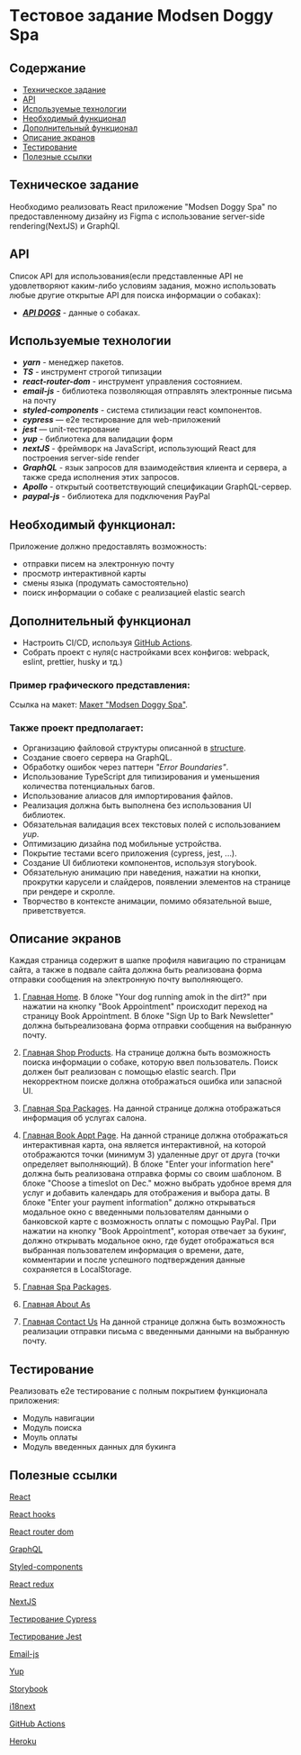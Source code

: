 # Tестовое задание Modsen Doggy Spa


## Содержание


- [Техническое задание](#Техническое-задание)
- [API](#API)
- [Используемые технологии](#Используемые-технологии)
- [Необходимый функционал](#Необходимый-функционал)
- [Дополнительный функционал](#Дополнительный-функционал)
- [Описание экранов](#Описание-экранов)
- [Тестирование](#Тестирование)
- [Полезные ссылки](#Полезные-ссылки)


## Техническое задание


Необходимо реализовать React приложение "Modsen Doggy Spa" по предоставленному дизайну из Figma
с использование server-side rendering(NextJS) и GraphQl.


## API 

Список API для использования(если представленные API не удовлетворяют каким-либо условиям задания, можно использовать любые
другие открытые API для поиска информации о собаках):
- ***[API DOGS](https://api-ninjas.com/api/dogs)*** - данные о собаках.


## Используемые технологии


- **_yarn_** - менеджер пакетов.
- **_TS_** - инструмент строгой типизации
- **_react-router-dom_** - инструмент управления состоянием.
- **_email-js_** - библиотека позволяющая отправлять электронные письма на почту
- ***styled-components*** - система стилизации react компонентов.
- ***cypress*** — e2e тестирование для web-приложений
- ***jest*** — unit-тестирование
- **_yup_** - библиотека для валидации форм
- **_nextJS_** - фреймворк на JavaScript, использующий React для построения server-side render
- **_GraphQL_** - язык запросов для взаимодействия клиента и сервера, а также среда исполнения этих запросов.
- **_Apollo_** - открытый соответствующий спецификации GraphQL-сервер.
- **_paypal-js_** - библиотека для подключения PayPal


## Необходимый функционал:

Приложение должно предоставлять возможность:

- отправки писем на электронную почту
- просмотр интерактивной карты
- смены языка (продумать самостоятельно)
- поиск информации о собаке с реализацией elastic search


## Дополнительный функционал

- Настроить CI/CD, используя [GitHub Actions](https://github.com/features/actions).
- Собрать проект с нуля(с настройками всех конфигов: webpack, eslint, prettier, husky и тд.)


### Пример графического представления:


Ссылка на макет: [Макет "Modsen Doggy Spa"](<https://www.figma.com/file/V2FX9rcQ2AUAuhrTSN3EwO/Modsen-Doggy-Spa?node-id=0-1&t=trQ4MSsKK7EV56dv-0>).


### Также проект предполагает:


- Организацию файловой структуры описанной в [structure](https://github.com/mkrivel/structure).
- Создание своего сервера на GraphQL.
- Обработку ошибок через паттерн _"Error Boundaries"_.
- Использование TypeScript для типизирования и уменьшения количества потенциальных багов.
- Использование алиасов для импортирования файлов.
- Реализация должна быть выполнена без использования UI библиотек.
- Обязательная валидация всех текстовых полей с использованием _yup_.
- Оптимизацию дизайна под мобильные устройства.
- Покрытие тестами всего приложения (cypress, jest, ...).
- Создание UI библиотеки компонентов, используя storybook.
- Обязательную анимацию при наведения, нажатии на кнопки, прокрутки карусели и слайдеров, появлении элементов на странице при рендере и скролле.
- Творчество в контексте анимации, помимо обязательной выше, приветствуется.


## Описание экранов

Каждая страница содержит в шапке профиля навигацию по страницам сайта, а также в подвале сайта 
должна быть реализована форма отправки сообщения на электронную почту выполняющего.


1. [Главная Home](<https://www.figma.com/file/V2FX9rcQ2AUAuhrTSN3EwO/Modsen-Doggy-Spa?node-id=1-16057&t=trQ4MSsKK7EV56dv-0>).
В блоке "Your dog running amok in the dirt?" при нажатии на кнопку "Book Appointment" происходит переход на страницу Book Appointment.
В блоке "Sign Up to Bark Newsletter" должна бытьреализована форма отправки сообщения на выбранную почту.

2. [Главная Shop Products](<https://www.figma.com/file/V2FX9rcQ2AUAuhrTSN3EwO/Modsen-Doggy-Spa?node-id=1-16378&t=trQ4MSsKK7EV56dv-0>).
На странице должна быть возможность поиска информации о собаке, которую ввел пользователь. Поиск должен быт реализован с помощью elastic search.
При некорректном поиске должна отображаться ошибка или запасной UI. 

3. [Главная Spa Packages](<https://www.figma.com/file/V2FX9rcQ2AUAuhrTSN3EwO/Modsen-Doggy-Spa?node-id=1-15485&t=trQ4MSsKK7EV56dv-0>).
На данной странице должна отображаться информация об услугах салона.

4. [Главная Book Appt Page](<https://www.figma.com/file/V2FX9rcQ2AUAuhrTSN3EwO/Modsen-Doggy-Spa?node-id=1-16786&t=trQ4MSsKK7EV56dv-0>).
На данной странице должна отображаться интерактивная карта, она является интерактивной, на которой отображаются точки (минимум 3) удаленные друг от друга (точки определяет выполняющий).
В блоке "Enter your information here" должна быть реализована отправка формы со своим шаблоном.
В блоке "Choose a timeslot on Dec." можно выбрать удобное время для услуг и добавить календарь для отображения и выбора даты.
В блоке "Enter your payment information" должно открываться модальное окно с введенными пользователям данными о банковской карте с возможность оплаты с помощью PayPal.
При нажатии на кнопку "Book Appointment", которая отвечает за букинг, должно открывать модальное окно, где будет отображаться вся выбранная пользователем информация о времени, дате, комментарии и после успешного подтверждения данные сохраняется в LocalStorage.


5. [Главная Spa Packages](<https://www.figma.com/file/V2FX9rcQ2AUAuhrTSN3EwO/Modsen-Doggy-Spa?node-id=1-15572&t=trQ4MSsKK7EV56dv-0>).


6. [Главная About As](<https://www.figma.com/file/V2FX9rcQ2AUAuhrTSN3EwO/Modsen-Doggy-Spa?node-id=1-15255&t=trQ4MSsKK7EV56dv-0>)


7. [Главная Contact Us](<https://www.figma.com/file/V2FX9rcQ2AUAuhrTSN3EwO/Modsen-Doggy-Spa?node-id=1-15667&t=trQ4MSsKK7EV56dv-0>)
На данной странице должна быть возможность реализации отправки письма с введенными данными на выбранную почту.



## Тестирование


Реализовать e2e тестирование c полным покрытием функционала приложения:


- Модуль навигации
- Модуль поиска 
- Моуль оплаты
- Модуль введенных данных для букинга


## Полезные ссылки


[React](https://reactjs.org/docs/getting-started.html)


[React hooks](https://reactjs.org/docs/hooks-intro.html)


[React router dom](https://reacttraining.com/react-router/web/guides/quick-start)


[GraphQL](https://www.apollographql.com/blog/graphql/examples/building-a-graphql-api/)


[Styled-components](https://www.styled-components.com/docs)


[React redux](https://react-redux.js.org/introduction/quick-start)


[NextJS](https://nextjs.org/docs)


[Тестирование Cypress](https://docs.cypress.io/guides/overview/why-cypress.html#In-a-nutshell)


[Тестирование Jest](https://jestjs.io/ru/docs/getting-started)


[Email-js](https://www.emailjs.com/docs/examples/reactjs/)


[Yup](https://www.npmjs.com/package/yup)


[Storybook](https://dev.to/iamrishupatel/how-to-create-a-react-component-library-using-storybook-typescript-scss-and-rollup-4pin)


[i18next](https://react.i18next.com/)


[GitHub Actions](https://github.com/features/actions)


[Heroku](https://devcenter.heroku.com/articles/heroku-cli)



